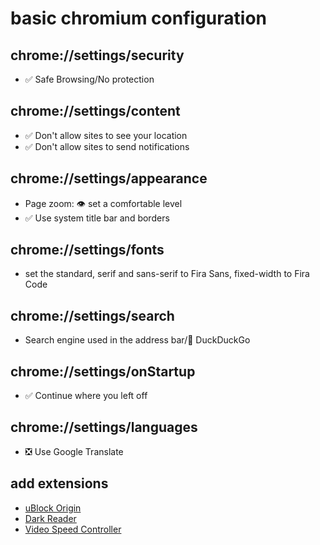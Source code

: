 # basic chromium configuration

## chrome://settings/security

- ✅ Safe Browsing/No protection

## chrome://settings/content

- ✅ Don't allow sites to see your location
- ✅ Don't allow sites to send notifications

## chrome://settings/appearance

- Page zoom: 👁️ set a comfortable level
- ✅ Use system title bar and borders

## chrome://settings/fonts

- set the standard, serif and sans-serif to Fira Sans, fixed-width to Fira Code

## chrome://settings/search

- Search engine used in the address bar/🦆 DuckDuckGo

## chrome://settings/onStartup

- ✅ Continue where you left off

## chrome://settings/languages

- ❎ Use Google Translate

## add extensions

- [uBlock Origin](https://chrome.google.com/webstore/detail/ublock-origin/cjpalhdlnbpafiamejdnhcphjbkeiagm)
- [Dark Reader](https://chrome.google.com/webstore/detail/dark-reader/eimadpbcbfnmbkopoojfekhnkhdbieeh)
- [Video Speed Controller](https://chrome.google.com/webstore/detail/video-speed-controller/nffaoalbilbmmfgbnbgppjihopabppdk)
